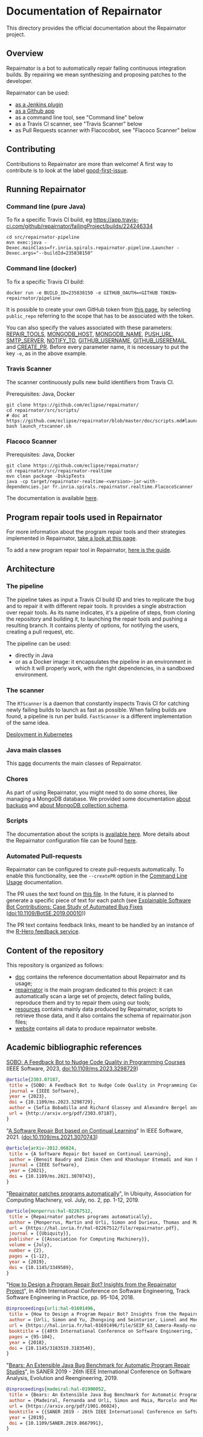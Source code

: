 # Documentation of Repairnator

This directory provides the official documentation about the Repairnator project.

## Overview

Repairnator is a bot to automatically repair failing continuous integration builds. By repairing we mean synthesizing and proposing patches to the developer.

Repairnator can be used:

* [as a Jenkins plugin](https://github.com/eclipse/repairnator/blob/master/doc/repairnator-jenkins-plugin.md)
* [as a Github app](https://github.com/eclipse/repairnator/blob/master/doc/repairnator-github-app.md)
* as a command line tool, see "Command line" below
* as a Travis CI scanner, see "Travis Scanner" below
* as Pull Requests scanner with Flacocobot, see "Flacoco Scanner" below

## Contributing

Contributions to Repairnator are more than welcome!
A first way to contribute is to look at the label [good-first-issue](https://github.com/eclipse/repairnator/labels/good-first-issue).

## Running Repairnator

### Command line (pure Java)

To fix a specific Travis CI build, eg <https://app.travis-ci.com/github/repairnator/failingProject/builds/224246334>

```
cd src/repairnator-pipeline
mvn exec:java -Dexec.mainClass=fr.inria.spirals.repairnator.pipeline.Launcher -Dexec.args="--buildId=235838150"
```

### Command line (docker)

To fix a specific Travis CI build:

```
docker run -e BUILD_ID=235838150 -e GITHUB_OAUTH=<GITHUB TOKEN> repairnator/pipeline
```

It is possible to create your own GitHub token from [this page](https://github.com/settings/tokens), by selecting `public_repo` referring to the scope that has to be associated with the token.

You can also specify the values associated with these parameters: [REPAIR_TOOLS](https://github.com/eclipse/repairnator/blob/a78745d1f6c0cf4d356cfc20485030fc0f18eb79/doc/repairnator-config.md#repair_tools), [MONGODB_HOST](https://github.com/eclipse/repairnator/blob/a78745d1f6c0cf4d356cfc20485030fc0f18eb79/doc/repairnator-config.md#mongodb_host), [MONGODB_NAME](https://github.com/eclipse/repairnator/blob/a78745d1f6c0cf4d356cfc20485030fc0f18eb79/doc/repairnator-config.md#mongodb_name), [PUSH_URL](https://github.com/eclipse/repairnator/blob/a78745d1f6c0cf4d356cfc20485030fc0f18eb79/doc/repairnator-config.md#push_url), [SMTP_SERVER](https://github.com/eclipse/repairnator/blob/a78745d1f6c0cf4d356cfc20485030fc0f18eb79/doc/repairnator-config.md#smtp_server), [NOTIFY_TO](https://github.com/eclipse/repairnator/blob/a78745d1f6c0cf4d356cfc20485030fc0f18eb79/doc/repairnator-config.md#notify_to), [GITHUB_USERNAME](https://github.com/eclipse/repairnator/blob/a78745d1f6c0cf4d356cfc20485030fc0f18eb79/doc/repairnator-config.md#github_username), [GITHUB_USEREMAIL](https://github.com/eclipse/repairnator/blob/a78745d1f6c0cf4d356cfc20485030fc0f18eb79/doc/repairnator-config.md#github_useremail), and [CREATE_PR](https://github.com/eclipse/repairnator/blob/a78745d1f6c0cf4d356cfc20485030fc0f18eb79/doc/repairnator-config.md#create_pr). Before every parameter name, it is necessary to put the key `-e`, as in the above example.

### Travis Scanner

The scanner continuously pulls new build identifiers from Travis CI.

Prerequisites: Java, Docker

```
git clone https://github.com/eclipse/repairnator/
cd repairnator/src/scripts/
# doc at https://github.com/eclipse/repairnator/blob/master/doc/scripts.md#launch_rtscannersh
bash launch_rtscanner.sh
```

### Flacoco Scanner

Prerequisites: Java, Docker

```
git clone https://github.com/eclipse/repairnator/
cd repairnator/src/repairnator-realtime
mvn clean package -DskipTests
java -cp target/repairnator-realtime-<version>-jar-with-dependencies.jar fr.inria.spirals.repairnator.realtime.FlacocoScanner
```

The documentation is available [here](main-classes.md#flacoco-scanner).

## Program repair tools used in Repairnator
 
For more information about the program repair tools and their strategies implemented in Repairnator, [take a look at this page](repair-tools.md).

To add a new program repair tool in Repairnator, [here is the guide](add-repair-tool.md).

## Architecture

### The pipeline

The pipeline takes as input a Travis CI build ID and tries to replicate the bug and to repair it with different repair tools. It provides a single abstraction over repair tools. As its name indicates, it's a pipeline of steps, from cloning the repository and building it, to launching the repair tools and pushing a resulting branch. It contains plenty of options, for notifying the users, creating a pull request, etc.

The pipeline can be used:
* directly in Java
* or as a Docker image: it encapsulates the pipeline in an environment in which it will properly work, with the right dependencies, in a sandboxed environment.

### The scanner

The `RTScanner` is a daemon that constantly inspects Travis CI for catching newly failing builds to launch as fast as possible. When failing builds are found, a pipeline is run per build. `FastScanner` is a different implementation of the same idea.

[Deployment in Kubernetes](https://github.com/eclipse/repairnator/blob/master/doc/repairnator-kubernetes.md)

### Java main classes

This [page](main-classes.md) documents the main classes of Repairnator.

### Chores

As part of using Repairnator, you might need to do some chores, like managing a MongoDB database.
We provided some documentation [about backups](chore/managedb.md) and [about MongoDB collection schema](chore/mongo).

### Scripts

The documentation about the scripts is [available here](scripts.md). More details about the Repairnator configuration file can be found [here](repairnator-config.md).


### Automated Pull-requests

Repairnator can be configured to create pull-requests automatically.
To enable this functionality, see the `--createPR` option in the [Command Line Usage](https://github.com/eclipse/repairnator/blob/master/doc/main-classes.md) documentation.

The PR uses the text found on [this file](https://github.com/eclipse/repairnator/blob/master/src/repairnator-pipeline/src/main/resources/R-Hero-PR-text.MD). In the future, it is planned to generate a specific piece of text for each patch (see [Explainable Software Bot Contributions: Case Study of Automated Bug Fixes](http://arxiv.org/pdf/1905.02597) ([doi:10.1109/BotSE.2019.00010](https://doi.org/10.1109/BotSE.2019.00010)))

The PR text contains feedback links, meant to be handled by an instance of the [R-Hero feedback service](https://github.com/repairnator/r-hero-feedback-service).

## Content of the repository

This repository is organized as follows:

  * [doc](../doc) contains the reference documentation about Repairnator and its usage;
  * [repairnator](../repairnator) is the main program dedicated to this project: it can automatically scan a large set of projects, detect failing builds, reproduce them and try to repair them using our tools;
  * [resources](../resources) contains mainly data produced by Repairnator, scripts to retrieve those data, and it also contains the schema of repairnator.json files;
  * [website](../website) contains all data to produce repairnator website.

## Academic bibliographic references

[SOBO: A Feedback Bot to Nudge Code Quality in Programming Courses](http://arxiv.org/pdf/2303.07187) (IEEE Software, 2023, [doi:10.1109/ms.2023.3298729](https://doi.org/10.1109/ms.2023.3298729))
```bibtex
@article{2303.07187,
 title = {SOBO: A Feedback Bot to Nudge Code Quality in Programming Courses},
 journal = {IEEE Software},
 year = {2023},
 doi = {10.1109/ms.2023.3298729},
 author = {Sofia Bobadilla and Richard Glassey and Alexandre Bergel and Martin Monperrus},
 url = {http://arxiv.org/pdf/2303.07187},
}
```

"[A Software Repair Bot based on Continual Learning](http://arxiv.org/pdf/2012.06824)"  In IEEE Software, 2021. ([doi:10.1109/ms.2021.3070743](https://doi.org/10.1109/ms.2021.3070743))

```bibtex
@article{arXiv-2012.06824,
 title = {A Software Repair Bot based on Continual Learning},
 author = {Benoit Baudry and Zimin Chen and Khashayar Etemadi and Han Fu and Davide Ginelli and Steve Kommrusch and Matias Martinez and Martin Monperrus and Javier Ron and He Ye and Zhongxing Yu},
 journal = {IEEE Software},
 year = {2021},
 doi = {10.1109/ms.2021.3070743},
}
```


"[Repairnator patches programs automatically](https://ubiquity.acm.org/article.cfm?id=3349589)", In Ubiquity, Association for Computing Machinery, vol. July, no. 2, pp. 1-12, 2019. 

```bibtex
@article{monperrus:hal-02267512,
 title = {Repairnator patches programs automatically},
 author = {Monperrus, Martin and Urli, Simon and Durieux, Thomas and Martinez, Martin and Baudry, Benoit and Seinturier, Lionel},
 url = {https://hal.inria.fr/hal-02267512/file/repairnator.pdf},
 journal = {{Ubiquity}},
 publisher = {{Association for Computing Machinery}},
 volume = {July},
 number = {2},
 pages = {1-12},
 year = {2019},
 doi = {10.1145/3349589},
}
```

"[How to Design a Program Repair Bot? Insights from the Repairnator Project](https://hal.inria.fr/hal-01691496/file/SEIP_63_Camera-Ready-no-copyright.pdf)", In 40th International Conference on Software Engineering, Track Software Engineering in Practice, pp. 95-104, 2018. 

```bibtex
@inproceedings{urli:hal-01691496,
 title = {How to Design a Program Repair Bot? Insights from the Repairnator Project},
 author = {Urli, Simon and Yu, Zhongxing and Seinturier, Lionel and Monperrus, Martin},
 url = {https://hal.inria.fr/hal-01691496/file/SEIP_63_Camera-Ready-no-copyright.pdf},
 booktitle = {{40th International Conference on Software Engineering, Track Software Engineering in Practice}},
 pages = {95-104},
 year = {2018},
 doi = {10.1145/3183519.3183540},
}

```

"[Bears: An Extensible Java Bug Benchmark for Automatic Program Repair Studies](https://arxiv.org/pdf/1901.06024)", In SANER 2019 - 26th IEEE International Conference on Software Analysis, Evolution and Reengineering, 2019. 

```bibtex
@inproceedings{madeiral:hal-01990052,
 title = {Bears: An Extensible Java Bug Benchmark for Automatic Program Repair Studies},
 author = {Madeiral, Fernanda and Urli, Simon and Maia, Marcelo and Monperrus, Martin},
 url = {https://arxiv.org/pdf/1901.06024},
 booktitle = {{SANER 2019 - 26th IEEE International Conference on Software Analysis, Evolution and Reengineering}},
 year = {2019},
 doi = {10.1109/SANER.2019.8667991},
}
```

